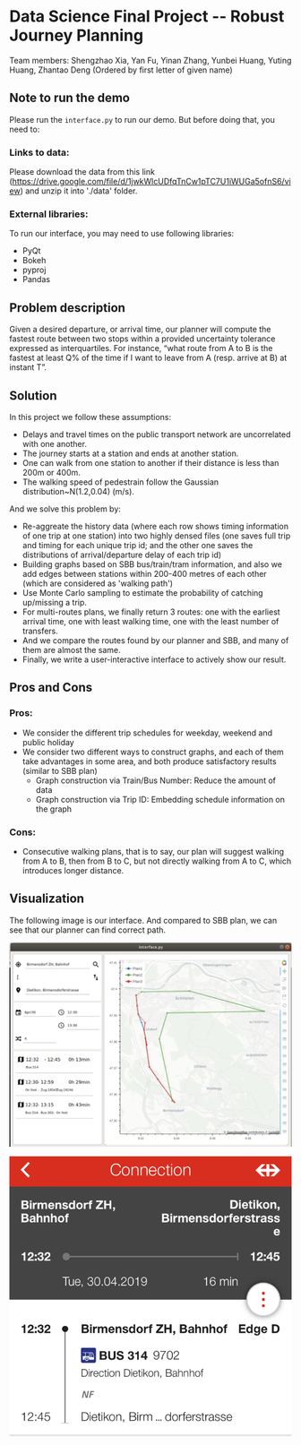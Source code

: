 # Data Science Final Project -- Robust Journey Planning

Team members: Shengzhao Xia, Yan Fu, Yinan Zhang, Yunbei Huang, Yuting Huang, Zhantao Deng (Ordered by first letter of given name)


## Note to run the demo
Please run the `interface.py` to run our demo. But before doing that, you need to:
### Links to data: 
Please download the data from this link (https://drive.google.com/file/d/1jwkWlcUDfqTnCw1pTC7U1iWUGa5ofnS6/view) and unzip it into './data' folder.
### External libraries: 
To run our interface, you may need to use following libraries:
* PyQt
* Bokeh
* pyproj
* Pandas

## Problem description

Given a desired departure, or arrival time, our planner will compute the fastest route between two stops within a provided uncertainty tolerance expressed as interquartiles. For instance, “what route from A to B is the fastest at least Q% of the time if I want to leave from A (resp. arrive at B) at instant T”.

## Solution

In this project we follow these assumptions:
* Delays and travel times on the public transport network are uncorrelated with one another.
* The journey starts at a station and ends at another station.
* One can walk from one station to another if their distance is less than 200m or 400m.
* The walking speed of pedestrain follow the Gaussian distribution~N(1.2,0.04) (m/s).

And we solve this problem by:
* Re-aggreate the history data (where each row shows timing information of one trip at one station) into two highly densed files (one saves full trip and timing for each unique trip id; and the other one saves the distributions of arrival/departure delay of each trip id)
* Building graphs based on SBB bus/train/tram information, and also we add edges between stations within 200-400 metres of each other (which are considered as 'walking path')
* Use Monte Carlo sampling to estimate the probability of catching up/missing a trip.
* For multi-routes plans, we finally return 3 routes: one with the earliest arrival time, one with least walking time, one with the least number of transfers.
* And we compare the routes found by our planner and SBB, and many of them are almost the same.
* Finally, we write a user-interactive interface to actively show our result.

## Pros and Cons
### Pros:
* We consider the different trip schedules for weekday, weekend and public holiday
* We consider two different ways to construct graphs, and each of them take advantages in some area, and both produce satisfactory results (similar to SBB plan)
    * Graph construction via Train/Bus Number: Reduce the amount of data 
    * Graph construction via Trip ID: Embedding schedule information on the graph 


### Cons:
* Consecutive walking plans, that is to say, our plan will suggest walking from A to B, then from B to C, but not directly  walking from A to C, which introduces longer distance.

## Visualization
The following image is our interface. And compared to SBB plan, we can see that our planner can find correct path.

![interface](https://github.com/GentleDell/Robust-Journey-Planning/blob/master/image/interface.png)

![SBB](https://github.com/GentleDell/Robust-Journey-Planning/blob/master/image/SBB.jpg)




